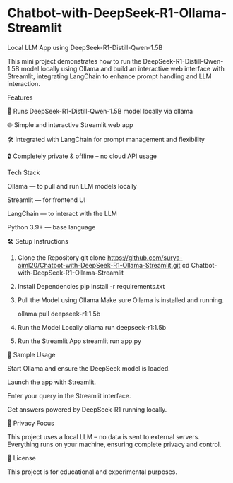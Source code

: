 # Chatbot-with-DeepSeek-R1-Ollama-Streamlit
Local LLM App using DeepSeek-R1-Distill-Qwen-1.5B


This mini project demonstrates how to run the DeepSeek-R1-Distill-Qwen-1.5B model locally using Ollama and build an interactive web interface with Streamlit, integrating LangChain to enhance prompt handling and LLM interaction.


Features

🧠 Runs DeepSeek-R1-Distill-Qwen-1.5B model locally via ollama

🌐 Simple and interactive Streamlit web app

🛠️ Integrated with LangChain for prompt management and flexibility

🔒 Completely private & offline – no cloud API usage


Tech Stack

Ollama — to pull and run LLM models locally

Streamlit — for frontend UI

LangChain — to interact with the LLM

Python 3.9+ — base language



🛠️ Setup Instructions

1. Clone the Repository
   git clone https://github.com/surya-aiml20/Chatbot-with-DeepSeek-R1-Ollama-Streamlit.git
   cd Chatbot-with-DeepSeek-R1-Ollama-Streamlit

2. Install Dependencies
   pip install -r requirements.txt

3. Pull the Model using Ollama
   Make sure Ollama is installed and running.

   ollama pull deepseek-r1:1.5b

4. Run the Model Locally
   ollama run deepseek-r1:1.5b

5. Run the Streamlit App
   streamlit run app.py


🧩 Sample Usage

Start Ollama and ensure the DeepSeek model is loaded.

Launch the app with Streamlit.

Enter your query in the Streamlit interface.

Get answers powered by DeepSeek-R1 running locally.


🔐 Privacy Focus

This project uses a local LLM – no data is sent to external servers. Everything runs on your machine, ensuring complete privacy and control.

📄 License

This project is for educational and experimental purposes.




